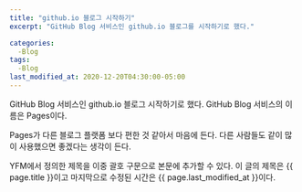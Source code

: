 ```yaml
---
title: "github.io 블로그 시작하기"
excerpt: "GitHub Blog 서비스인 github.io 블로그를 시작하기로 했다."

categories:
  -Blog
tags:
  -Blog
last_modified_at: 2020-12-20T04:30:00-05:00
---
```


GitHub Blog 서비스인 github.io 블로그 시작하기로 했다.
GitHub Blog 서비스의 이름은 Pages이다.

Pages가 다른 블로그 플랫폼 보다 편한 것 같아서 마음에 든다.
다른 사람들도 같이 많이 사용했으면 좋겠다는 생각이 든다.

YFM에서 정의한 제목을 이중 괄호 구문으로 본문에 추가할 수 있다.
이 글의 제목은 {{ page.title }}이고
마지막으로 수정된 시간은 {{ page.last_modified_at }}이다.
